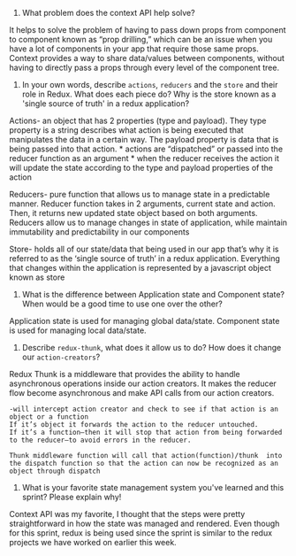 1. What problem does the context API help solve?

It helps to solve the problem of having to pass down props from component to component known as “prop drilling,” which can be an issue when you have a lot of components in your app that require those same props. Context provides a way to share data/values between components, without having to directly pass a props through every level of the component tree. 


1. In your own words, describe `actions`, `reducers` and the `store` and their role in Redux. What does each piece do? Why is the store known as a 'single source of truth' in a redux application?

Actions- an object that has 2 properties (type and payload). They type property is a string describes what action is being executed that manipulates the data in a certain way. The payload property is data that is being passed into that action. 
    * actions are “dispatched” or passed into the reducer function as an argument
    * when the reducer receives the action it will update the state according to the type and payload properties of the action

 Reducers- pure function that allows us to manage state in a predictable manner. 
 Reducer function takes in 2 arguments, current state and action. Then, it returns new updated state object based on both arguments. Reducers allow us to manage changes in state of application, while maintain immutability and predictability in our components 
 
 Store- holds all of our state/data that being used in our app that’s why it is referred to as the ‘single source of truth’ in a redux application. Everything that changes within the application is represented by a javascript object known as store


1. What is the difference between Application state and Component state? When would be a good time to use one over the other?

Application state is used  for managing global data/state.
Component state is used for managing local data/state. 

1. Describe `redux-thunk`, what does it allow us to do? How does it change our `action-creators`?

Redux Thunk is a middleware that provides the ability to handle asynchronous operations inside our action creators. It makes the reducer flow become asynchronous and make API calls from our action creators. 

	-will intercept action creator and check to see if that action is an object or a function
	If it’s object it forwards the action to the reducer untouched.
	If it’s a function—then it will stop that action from being forwarded to the reducer—to avoid errors in the reducer. 

	Thunk middleware function will call that action(function)/thunk  into the dispatch function so that the action can now be recognized as an object through dispatch


1. What is your favorite state management system you've learned and this sprint? Please explain why!

Context API was my favorite, I thought that the steps were pretty straightforward in how the state was managed and rendered. Even though for this sprint, redux is being used since the sprint is similar to the redux projects we have worked on earlier this week. 

